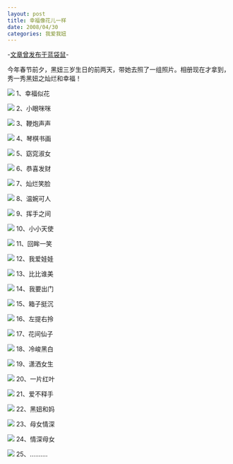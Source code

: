 ```yaml
---
layout: post
title: 幸福像花儿一样
date: 2008/04/30
categories: 我爱我妞
---
```


-[文章曾发布于蓝袋鼠](http://landaishu.hi2net.com/home/blog_read.asp?id=4175&blogid=53075)-


 今年春节前夕，黑妞三岁生日的前两天，带她去照了一组照片。相册现在才拿到，秀一秀黑妞之灿烂和幸福！ 

![](/heiniuniu_uploads/upload20082/20084304154781.jpg)
1、幸福似花

![](/heiniuniu_uploads/upload20082/200843041743794.jpg)
2、小眼咪咪

![](/heiniuniu_uploads/upload20082/20084305168620.jpg)
3、鞭炮声声

![](/heiniuniu_uploads/upload20082/200843042030224.jpg)
4、琴棋书画

![](/heiniuniu_uploads/upload20082/20084304223661.jpg)
5、窈窕淑女

![](/heiniuniu_uploads/upload20082/200843042337228.jpg)
6、恭喜发财

![](/heiniuniu_uploads/upload20082/200843042517199.jpg)
7、灿烂笑脸

![](/heiniuniu_uploads/upload20082/200843042624665.jpg)
8、温婉可人

![](/heiniuniu_uploads/upload20082/200843042746623.jpg)
9、挥手之间

![](/heiniuniu_uploads/upload20082/200843043218338.jpg)
10、小小天使

![](/heiniuniu_uploads/upload20082/200843043648527.jpg)
11、回眸一笑

![](/heiniuniu_uploads/upload20082/200843044019107.jpg)
12、我爱娃娃

![](/heiniuniu_uploads/upload20082/200843044121413.jpg)
13、比比谁美

![](/heiniuniu_uploads/upload20082/200843044344245.jpg)
14、我要出门

![](/heiniuniu_uploads/upload20082/200843044527564.jpg)
15、箱子挺沉

![](/heiniuniu_uploads/upload20082/200843044658592.jpg)
16、左提右拎

![](/heiniuniu_uploads/upload20082/200843044911773.jpg)
17、花间仙子

![](/heiniuniu_uploads/upload20082/200843045121814.jpg)
18、冷峻黑白

![](/heiniuniu_uploads/upload20082/200843045454656.jpg)
19、潇洒女生

![](/heiniuniu_uploads/upload20082/200843045553679.jpg)
20、一片红叶

![](/heiniuniu_uploads/upload20082/200843045730499.jpg)
21、爱不释手

![](/heiniuniu_uploads/upload20082/200843052037252.jpg)
22、黑妞和妈


![](/heiniuniu_uploads/upload20082/20084305320494.jpg)
23、母女情深

![](/heiniuniu_uploads/upload20082/200843052346606.jpg)
24、情深母女

![](/heiniuniu_uploads/upload20082/20084305545183.jpg)
25、..........